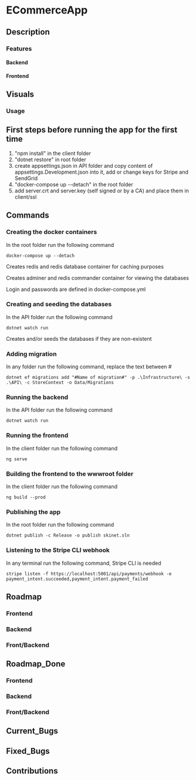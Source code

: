 # ECommerceApp

## Description

### Features

#### Backend
#### Frontend

## Visuals

### Usage

## First steps before running the app for the first time

1) "npm install" in the client folder
2) "dotnet restore" in root folder
3) create appsettings.json in API folder and copy content of appsettings.Development.json into it, add or change keys for Stripe and SendGrid
4) "docker-compose up --detach" in the root folder
5) add server.crt and server.key (self signed or by a CA) and place them in client/ssl

## Commands

### Creating the docker containers

In the root folder run the following command

`docker-compose up --detach`

Creates redis and redis database container for caching purposes

Creates adminer and redis commander container for viewing the databases

Login and passwords are defined in docker-compose.yml

### Creating and seeding the databases

In the API folder run the following command

`dotnet watch run`

Creates and/or seeds the databases if they are non-existent

### Adding migration

In any folder run the following command, replace the text between #

`dotnet ef migrations add "#Name of migration#" -p .\Infrastructure\ -s .\API\ -c StoreContext -o Data/Migrations`

### Running the backend

In the API folder run the following command

`dotnet watch run`

### Running the frontend

In the client folder run the following command

`ng serve`

### Building the frontend to the wwwroot folder

In the client folder run the following command

`ng build --prod`

### Publishing the app

In the root folder run the following command

`dotnet publish -c Release -o publish skinet.sln`

### Listening to the Stripe CLI webhook

In any terminal run the following command, Stripe CLI is needed

`stripe listen -f https://localhost:5001/api/payments/webhook -e payment_intent.succeeded,payment_intent.payment_failed`

## Roadmap

### Frontend
### Backend
### Front/Backend

## Roadmap_Done

### Frontend

### Backend

### Front/Backend

## Current_Bugs

## Fixed_Bugs

## Contributions
